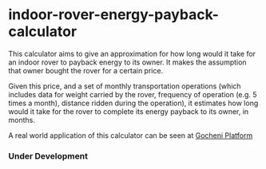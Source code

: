 # indoor-rover-energy-payback-calculator
This calculator aims to give an approximation for how long would it take for an indoor rover to payback energy to its owner. It makes the assumption that owner bought the rover for a certain price.

Given this price, and a set of monthly transportation operations (which includes data for weight carried by the rover, frequency of operation (e.g. 5 times a month), distance ridden during the operation), it estimates how long would it take for the rover to complete its energy payback to its owner, in months.

A real world application of this calculator can be seen at [Gocheni Platform](https://www.gocheni.com/utilities/updates_and_announcements/)

### Under Development
